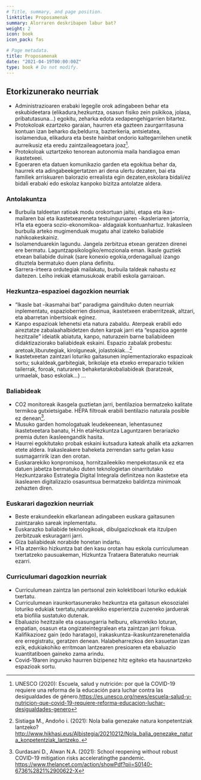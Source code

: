 ```yaml
---
# Title, summary, and page position.
linktitle: Proposamenak
summary: Alorraren deskribapen labur bat?
weight: 2
icon: book
icon_pack: fas

# Page metadata.
title: Proposamenak
date: "2021-04-19T00:00:00Z"
type: book # Do not modify.
---
```


## Etorkizunerako neurriak

- Administrazioaren erabaki legegile orok adingabeen behar eta eskubideetara (elikadura,hezkuntza, osasun fisiko zein psikikoa, jolasa, pribatutasuna...) egokitu, zeharka edota xedapengehigarrien bitartez.
- Protokoloak ezartzeko garaian, haurren eta gazteen zaurgarritasuna kontuan izan beharko da;beldurra, bazterkeria, antsietatea, isolamendua, elikadura eta beste hainbat ondorio kaltegarrilehen unetik aurreikusiz eta eredu zaintzaileagoetara joaz[^7]. 
- Protokoloak uztartzeko tenorean autonomia maila handiagoa eman ikastetxeei.
- Egoeraren eta datuen komunikazio garden eta egokitua behar da, haurrek eta adingabeekgertatzen ari dena ulertu dezaten, bai eta familiek arriskuaren balorazio errealista egin dezaten,eskolara bidali/ez bidali erabaki edo eskolaz kanpoko bizitza antolatze aldera. 

### Antolakuntza
- Burbuila taldeetan ratioak modu orokortuan jaitsi, etapa eta ikas-mailaren bai eta ikastetxeareneta testuinguruaren -ikasleriaren jatorria, H1a eta egoera sozio-ekonomikoa- aldagaiak kontuanhartuz. Irakasleen burbuila arteko mugimenduak mugatu ahal izateko baliabide nahikoakeskainiz.
- Isolamenduarekin lagundu. Jangela zerbitzua etxean geratzen direnei ere bermatu. Laguntzapsikologiko/emozionala eman. Ikasle guztiek etxean baliabide duinak (sare konexio egokia,ordenagailua) izango dituztela bermatuko duen plana definitu.
- Sarrera-irteera ordutegiak mailakatu, burbuila taldeak nahastu ez daitezen. Leiho irekiak etamusukoak erabili eskola garraioan. 

### Hezkuntza-espazioei dagozkion neurriak
- “Ikasle bat -ikasmahai bat” paradigma gaindituko duten neurriak inplementatu, espazioberrien diseinua, ikastetxeen eraberritzeak, altzari, eta abarretan inbertsioak eginez.
- Kanpo espazioak lehenetsi eta natura zabaldu. Aterpeak erabili edo aireztatze zabalaahalbidetzen duten karpak jarri eta “espazioa agente hezitzaile” ideiatik abiatuta, kanpo, naturazein barne baliabideen didaktizaziorako baliabideak eskaini. Espazio zabalak probestu: aretoak,liburutegiak, kirolguneak, jolastokiak...[^8]
- Ikastetxeetan zaintzari loturiko gaitasunen inplementaziorako espazioak sortu; sukaldeak,garbitegiak, brikolaje eta etxeko erreparazio txikien tailerrak, foroak, naturaren behaketarakobaliabideak (baratzeak, urmaelak, baso eskolak...) ...

### Baliabideak
- CO2 monitoreak ikasgela guztietan jarri, bentilazioa bermatzeko kalitate termikoa gutxietsigabe. HEPA filtroak erabili bentilazio naturala posible ez denean[^9].
- Musuko garden homologatuak leudekeenean, lehentasunez ikastetxeetara banatu, H.Hn etaHezkuntza Laguntzaren berariazko premia duten ikasleengandik hasita. 
- Haurrei egokitutako probak eskaini kutsadura kateak ahalik eta azkarren etete aldera. Irakasleakere baheketa zerrendan sartu gelan kasu susmagarririk izan den orotan.
- Euskararekiko konpromisoa, hornitzaileekiko menpekotasunik ez eta datuen jabetza bermatuko duten teknologietan oinarritutako Hezkuntzarako Estrategia Digital Integrala definitzea non ikastetxe eta ikaslearen digitalizazio osasuntsua bermatzeko baldintza minimoak zehazten diren.

### Euskarari dagozkion neurriak
- Beste erakundeekin elkarlanean adingabeen euskara gaitasunen zaintzarako sareak inplementatu.
- Euskarazko baliabide teknologikoak, dibulgaziozkoak eta itzulpen zerbitzuak eskuragarri jarri.
- Giza baliabideak norabide honetan indartu.
- H1a atzerriko hizkuntza bat den kasu orotan hau eskola curriculumean txertatzeko pausuakeman, Hizkuntza Trataera Bateratuko neurriak ezarri.

### Curriculumari dagozkion neurriak
- Curriculumean zaintza lan pertsonal zein kolektiboari loturiko edukiak txertatu.
- Curriculumean iraunkortasunerako hezkuntza eta gaitasun ekosozialei loturiko edukiak txertatu,naturarekiko esperientzia zuzeneko jarduerak eta biofilia sustatuko dutenak.
- Ebaluazio hezitzaile eta osasungarria helburu, elkarrekiko loturan, enpatian, osasun eta ongizateintegralean eta zaintzan jarri fokua. Kalifikazioez gain (edo haratago), irakaskuntza-ikaskuntzarenetenaldia ere erregistratu, geratzen denean. Halabeharrezkoa den kasuetan izan ezik, edukiakohiko erritmoan lantzearen presioaren eta ebaluazio kuantitatiboen gaineko zama arindu.
- Covid-19aren inguruko haurren bizipenez hitz egiteko eta hausnartzeko espazioak sortu.

[^7]: UNESCO (2020): Escuela, salud y nutrición: por qué la COVID-19 requiere una reforma de la educación para luchar contra las desigualdades de género.https://es.unesco.org/news/escuela-salud-y-nutricion-que-covid-19-requiere-reforma-educacion-luchar-desigualdades-genero
[^8]: Sistiaga M., Andoño i. (2021):  Nola balia genezake natura konpetentziak lantzeko? http://www.hikhasi.eus/Albistegia/20210212/Nola_balia_genezake_natura_konpetentziak_lantzeko_
[^9]: Gurdasani D.,  Alwan N.A. (2021): School reopening without robust COVID-19 mitigation risks acceleratingthe pandemic. https://www.thelancet.com/action/showPdf?pii=S0140-6736%2821%2900622-X
